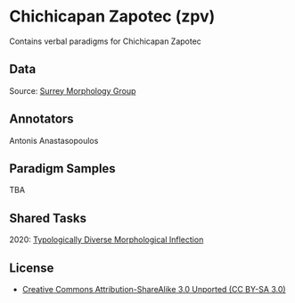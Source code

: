 # Chichicapan Zapotec (zpv)
Contains verbal paradigms for Chichicapan Zapotec

## Data

Source:
[Surrey Morphology Group](https://oto-manguean.surrey.ac.uk/Search/ZPV)

## Annotators
Antonis Anastasopoulos

## Paradigm Samples
TBA

## Shared Tasks

2020: [Typologically Diverse Morphological Inflection](https://www.aclweb.org/anthology/2020.sigmorphon-1.1/)

## License
- [Creative Commons Attribution-ShareAlike 3.0 Unported (CC BY-SA 3.0)](https://creativecommons.org/licenses/by-sa/3.0/)
